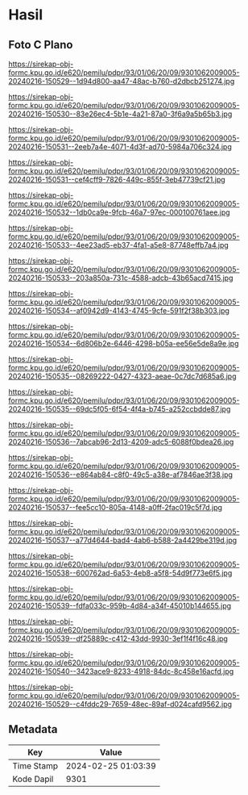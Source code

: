 # Hasil

## Foto C Plano

https://sirekap-obj-formc.kpu.go.id/e620/pemilu/pdpr/93/01/06/20/09/9301062009005-20240216-150529--1d94d800-aa47-48ac-b760-d2dbcb251274.jpg

https://sirekap-obj-formc.kpu.go.id/e620/pemilu/pdpr/93/01/06/20/09/9301062009005-20240216-150530--83e26ec4-5b1e-4a21-87a0-3f6a9a5b65b3.jpg

https://sirekap-obj-formc.kpu.go.id/e620/pemilu/pdpr/93/01/06/20/09/9301062009005-20240216-150531--2eeb7a4e-4071-4d3f-ad70-5984a706c324.jpg

https://sirekap-obj-formc.kpu.go.id/e620/pemilu/pdpr/93/01/06/20/09/9301062009005-20240216-150531--cef4cff9-7826-449c-855f-3eb47739cf21.jpg

https://sirekap-obj-formc.kpu.go.id/e620/pemilu/pdpr/93/01/06/20/09/9301062009005-20240216-150532--1db0ca9e-9fcb-46a7-97ec-000100761aee.jpg

https://sirekap-obj-formc.kpu.go.id/e620/pemilu/pdpr/93/01/06/20/09/9301062009005-20240216-150533--4ee23ad5-eb37-4fa1-a5e8-87748effb7a4.jpg

https://sirekap-obj-formc.kpu.go.id/e620/pemilu/pdpr/93/01/06/20/09/9301062009005-20240216-150533--203a850a-731c-4588-adcb-43b65acd7415.jpg

https://sirekap-obj-formc.kpu.go.id/e620/pemilu/pdpr/93/01/06/20/09/9301062009005-20240216-150534--af0942d9-4143-4745-9cfe-591f2f38b303.jpg

https://sirekap-obj-formc.kpu.go.id/e620/pemilu/pdpr/93/01/06/20/09/9301062009005-20240216-150534--6d806b2e-6446-4298-b05a-ee56e5de8a9e.jpg

https://sirekap-obj-formc.kpu.go.id/e620/pemilu/pdpr/93/01/06/20/09/9301062009005-20240216-150535--08269222-0427-4323-aeae-0c7dc7d685a6.jpg

https://sirekap-obj-formc.kpu.go.id/e620/pemilu/pdpr/93/01/06/20/09/9301062009005-20240216-150535--69dc5f05-6f54-4f4a-b745-a252ccbdde87.jpg

https://sirekap-obj-formc.kpu.go.id/e620/pemilu/pdpr/93/01/06/20/09/9301062009005-20240216-150536--7abcab96-2d13-4209-adc5-6088f0bdea26.jpg

https://sirekap-obj-formc.kpu.go.id/e620/pemilu/pdpr/93/01/06/20/09/9301062009005-20240216-150536--e864ab84-c8f0-49c5-a38e-af7846ae3f38.jpg

https://sirekap-obj-formc.kpu.go.id/e620/pemilu/pdpr/93/01/06/20/09/9301062009005-20240216-150537--fee5cc10-805a-4148-a0ff-2fac019c5f7d.jpg

https://sirekap-obj-formc.kpu.go.id/e620/pemilu/pdpr/93/01/06/20/09/9301062009005-20240216-150537--a77d4644-bad4-4ab6-b588-2a4429be319d.jpg

https://sirekap-obj-formc.kpu.go.id/e620/pemilu/pdpr/93/01/06/20/09/9301062009005-20240216-150538--600762ad-6a53-4eb8-a5f8-54d9f773e6f5.jpg

https://sirekap-obj-formc.kpu.go.id/e620/pemilu/pdpr/93/01/06/20/09/9301062009005-20240216-150539--fdfa033c-959b-4d84-a34f-45010b144655.jpg

https://sirekap-obj-formc.kpu.go.id/e620/pemilu/pdpr/93/01/06/20/09/9301062009005-20240216-150539--df25889c-c412-43dd-9930-3ef1f4f16c48.jpg

https://sirekap-obj-formc.kpu.go.id/e620/pemilu/pdpr/93/01/06/20/09/9301062009005-20240216-150540--3423ace9-8233-4918-84dc-8c458e16acfd.jpg

https://sirekap-obj-formc.kpu.go.id/e620/pemilu/pdpr/93/01/06/20/09/9301062009005-20240216-150529--c4fddc29-7659-48ec-89af-d024cafd9562.jpg


## Metadata

| Key        | Value               |
| ---------- | ------------------- |
| Time Stamp | 2024-02-25 01:03:39 |
| Kode Dapil | 9301                |



